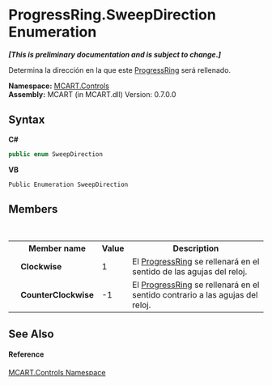 # ProgressRing.SweepDirection Enumeration
 _**\[This is preliminary documentation and is subject to change.\]**_

Determina la dirección en la que este <a href="479c7f61-4494-3db6-3c8c-d3948d9ce248">ProgressRing</a> será rellenado.

**Namespace:**&nbsp;<a href="1c9d7a8e-81d4-838a-f87d-7379b253b6ce">MCART.Controls</a><br />**Assembly:**&nbsp;MCART (in MCART.dll) Version: 0.7.0.0

## Syntax

**C#**<br />
``` C#
public enum SweepDirection
```

**VB**<br />
``` VB
Public Enumeration SweepDirection
```


## Members
&nbsp;<table><tr><th></th><th>Member name</th><th>Value</th><th>Description</th></tr><tr><td /><td target="F:MCART.Controls.ProgressRing.SweepDirection.Clockwise">**Clockwise**</td><td>1</td><td>El <a href="479c7f61-4494-3db6-3c8c-d3948d9ce248">ProgressRing</a> se rellenará en el sentido de las agujas del reloj.</td></tr><tr><td /><td target="F:MCART.Controls.ProgressRing.SweepDirection.CounterClockwise">**CounterClockwise**</td><td>-1</td><td>El <a href="479c7f61-4494-3db6-3c8c-d3948d9ce248">ProgressRing</a> se rellenará en el sentido contrario a las agujas del reloj.</td></tr></table>

## See Also


#### Reference
<a href="1c9d7a8e-81d4-838a-f87d-7379b253b6ce">MCART.Controls Namespace</a><br />